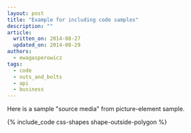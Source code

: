 ```yaml
---
layout: post
title: "Example for including code samples"
description: ""
article:
  written_on: 2014-08-27
  updated_on: 2014-08-29
authors:
  - ewagasperowicz
tags:
  - code
  - nuts_and_bolts
  - api
  - business
---
```

Here is a sample "source media" from picture-element sample.

{% include_code css-shapes shape-outside-polygon %}
